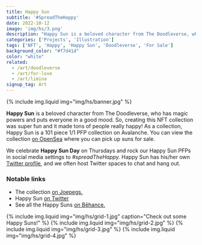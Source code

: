 ```yaml
---
title: Happy Sun
subtitle: '#SpreadTheHappy'
date: 2022-10-12
image: 'img/hs/3.png'
description: "Happy Sun is a beloved character from The Doodleverse, who has magic powers and puts everyone in a good mood."
categories: ['Projects', 'Illustration']
tags: ['NFT', 'Happy', 'Happy Sun', 'Doodleverse', 'For Sale']
background_color: "#f7d41d"
color: "white"
related:
  - /art/doodleverse
  - /art/for-love
  - /art/limina
signup_tag: Art
---
```

{% include img.liquid img="img/hs/banner.jpg" %}

**Happy Sun** is a beloved character from The Doodleverse, who has magic powers and puts everyone in a good mood. So, creating this NFT collection was super fun and it made tons of people really happy! As a collection, Happy Sun is a 101 piece 1/1 PFP collection on Avalanche. You can view the collection [on OpenSea](https://heyrich.net/happysun) where you can pick up suns for sale.

We celebrate **Happy Sun Day** on Thursdays and rock our Happy Sun PFPs in social media settings to *#spreadTheHappy.* Happy Sun has his/her own [Twitter profile](https://twitter.com/HappySunFam), and we often host Twitter spaces to chat and hang out.

### Notable links
- The collection [on Joepegs.](https://heyrich.net/hs)
- Happy Sun [on Twitter](https://twitter.com/HappySunFam)
- See all the Happy Suns [on Bēhance.](https://www.behance.net/gallery/154170369/Happy-Sun)

{% include img.liquid img="img/hs/grid-1.jpg" caption="Check out some Happy Suns!" %}
{% include img.liquid img="img/hs/grid-2.jpg" %}
{% include img.liquid img="img/hs/grid-3.jpg" %}
{% include img.liquid img="img/hs/grid-4.jpg" %}